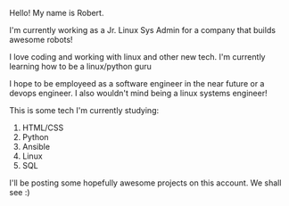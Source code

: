 Hello! My name is Robert. 

I'm currently working as a Jr. Linux Sys Admin for a company that builds awesome robots!

I love coding and working with linux and other new tech. I'm currently learning how to be a linux/python guru

I hope to be employeed as a software engineer in the near future or a devops engineer. I also wouldn't mind being a linux systems engineer!

This is some tech I'm currently studying:

1. HTML/CSS
2. Python
3. Ansible
4. Linux
5. SQL

I'll be posting some hopefully awesome projects on this account. We shall see :) 

